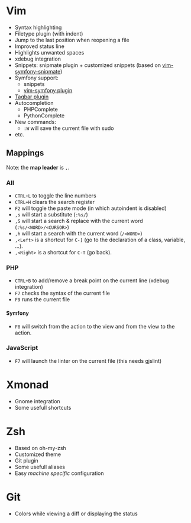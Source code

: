 Vim
===

* Syntax highlighting
* Filetype plugin (with indent)
* Jump to the last position when reopening a file
* Improved status line
* Highlights unwanted spaces
* xdebug integration
* Snippets: snipmate plugin + customized snippets (based on [vim-symfony-snipmate](https://github.com/themouette/vim-symfony-snipmate))
* Symfony support:
    * snippets
    * [vim-symfony plugin](https://github.com/soh335/vim-symfony)
* [Tagbar plugin](https://github.com/majutsushi/tagbar)
* Autocompletion
    * PHPComplete
    * PythonComplete
* New commands:
    * `:W` will save the current file with sudo
* etc.


Mappings
--------

Note: the **map leader** is `,`.

### All

* `CTRL+L` to toggle the line numbers
* `CTRL+H` clears the search register
* `F2` will toggle the paste mode (in which autoindent is disabled)
* `,s` will start a substitute (`:%s/`)
* `,S` will start a search & replace with the current word (`:%s/<WORD>/<CURSOR>`)
* `,h` will start a search with the current word (`/<WORD>`)
* `,<Left>` is a shortcut for `C-]` (go to the declaration of a class, variable, ...).
* `,<Right>` is a shortcut for `C-T` (go back).


### PHP

* `CTRL+B` to add/remove a break point on the current line (xdebug integration)
* `F7` checks the syntax of the current file
* `F9` runs the current file

#### Symfony

* `F8`  will switch from the action to the view and from the view to the action.


### JavaScript

* `F7` will launch the linter on the current file (this needs gjslint)


Xmonad
======

* Gnome integration
* Some usefull shortcuts


Zsh
===

* Based on oh-my-zsh
* Customized theme
* Git plugin
* Some usefull aliases
* Easy _machine specific_ configuration


Git
===

* Colors while viewing a diff or displaying the status

